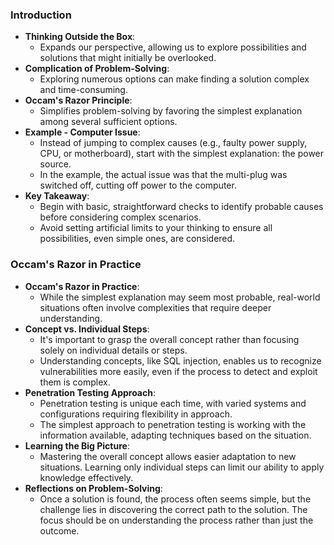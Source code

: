 ### Introduction
- **Thinking Outside the Box**:
    - Expands our perspective, allowing us to explore possibilities and solutions that might initially be overlooked.
- **Complication of Problem-Solving**:
    - Exploring numerous options can make finding a solution complex and time-consuming.
- **Occam's Razor Principle**:
    - Simplifies problem-solving by favoring the simplest explanation among several sufficient options.
- **Example - Computer Issue**:
    - Instead of jumping to complex causes (e.g., faulty power supply, CPU, or motherboard), start with the simplest explanation: the power source.
    - In the example, the actual issue was that the multi-plug was switched off, cutting off power to the computer.
- **Key Takeaway**:
    - Begin with basic, straightforward checks to identify probable causes before considering complex scenarios.
    - Avoid setting artificial limits to your thinking to ensure all possibilities, even simple ones, are considered.



### Occam's Razor in Practice
- **Occam's Razor in Practice**:
    - While the simplest explanation may seem most probable, real-world situations often involve complexities that require deeper understanding.
- **Concept vs. Individual Steps**:
    - It's important to grasp the overall concept rather than focusing solely on individual details or steps.
    - Understanding concepts, like SQL injection, enables us to recognize vulnerabilities more easily, even if the process to detect and exploit them is complex.
- **Penetration Testing Approach**:
    - Penetration testing is unique each time, with varied systems and configurations requiring flexibility in approach.
    - The simplest approach to penetration testing is working with the information available, adapting techniques based on the situation.
- **Learning the Big Picture**:
    - Mastering the overall concept allows easier adaptation to new situations. Learning only individual steps can limit our ability to apply knowledge effectively.
- **Reflections on Problem-Solving**:
    - Once a solution is found, the process often seems simple, but the challenge lies in discovering the correct path to the solution. The focus should be on understanding the process rather than just the outcome.
